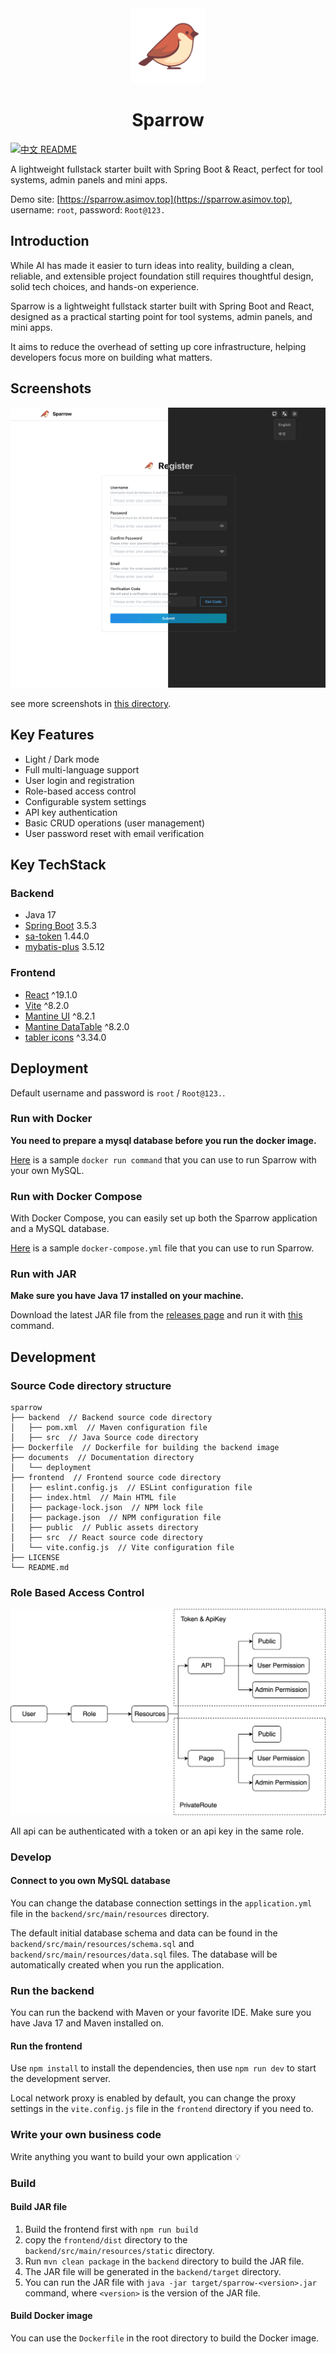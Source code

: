<div align="center">
  <img src="frontend/public/sparrow.svg" alt="sparrow" width="120" />
  <h1>Sparrow</h1>
</div>

[![中文 README](https://img.shields.io/badge/README-%E4%B8%AD%E6%96%87-red?style=flat-square)](README-zh.md)

A lightweight fullstack starter built with Spring Boot &amp; React, perfect for tool systems, admin panels and mini apps.

Demo site: [https://sparrow.asimov.top](https://sparrow.asimov.top), username: `root`, password: `Root@123.`

## Introduction
While AI has made it easier to turn ideas into reality, building a clean, reliable, and extensible project foundation still requires thoughtful design, solid tech choices, and hands-on experience. 

Sparrow is a lightweight fullstack starter built with Spring Boot and React, designed as a practical starting point for tool systems, admin panels, and mini apps. 

It aims to reduce the overhead of setting up core infrastructure, helping developers focus more on building what matters.

## Screenshots
![register](documents/assets/screenshots/register.png)

see more screenshots in [this directory](documents/assets/screenshots/).

## Key Features
- Light / Dark mode
- Full multi-language support
- User login and registration
- Role-based access control
- Configurable system settings
- API key authentication
- Basic CRUD operations (user management)
- User password reset with email verification


## Key TechStack

### Backend
- Java 17
- [Spring Boot](https://spring.io/projects/spring-boot) 3.5.3
- [sa-token](https://github.com/dromara/Sa-Token) 1.44.0
- [mybatis-plus](https://baomidou.com/en/) 3.5.12

### Frontend
- [React](https://react.dev/) ^19.1.0
- [Vite](https://vite.dev/) ^8.2.0
- [Mantine UI](https://ui.mantine.dev/) ^8.2.1
- [Mantine DataTable](https://icflorescu.github.io/mantine-datatable/) ^8.2.0
- [tabler icons](https://tabler.io/icons) ^3.34.0

## Deployment

Default username and password is `root` / `Root@123.`.

### Run with Docker
**You need to prepare a mysql database before you run the docker image.**

[Here](documents/deployment/docker-run.sh) is a sample `docker run command` that you can use to run Sparrow with your own MySQL.


### Run with Docker Compose
With Docker Compose, you can easily set up both the Sparrow application and a MySQL database. 

[Here](documents/deployment/docker-compose.yml) is a sample `docker-compose.yml` file that you can use to run Sparrow.


### Run with JAR
**Make sure you have Java 17 installed on your machine.**

Download the latest JAR file from the [releases page](https://github.com/aizhimou/sparrow/releases) and run it with [this](documents/deployment/jar-run.sh) command.


## Development

### Source Code directory structure
```
sparrow
├── backend  // Backend source code directory
│   ├── pom.xml  // Maven configuration file
│   ├── src  // Java Source code directory
├── Dockerfile  // Dockerfile for building the backend image
├── documents  // Documentation directory
│   └── deployment
├── frontend  // Frontend source code directory
│   ├── eslint.config.js  // ESLint configuration file
│   ├── index.html  // Main HTML file
│   ├── package-lock.json  // NPM lock file
│   ├── package.json  // NPM configuration file
│   ├── public  // Public assets directory
│   ├── src  // React source code directory
│   └── vite.config.js  // Vite configuration file
├── LICENSE
└── README.md
```

### Role Based Access Control
![Architecture Diagram](documents/assets/sparrow-role-based-permission.drawio.svg)

All api can be authenticated with a token or an api key in the same role.

### Develop

#### Connect to you own MySQL database
You can change the database connection settings in the `application.yml` file in the `backend/src/main/resources` directory.

The default initial database schema and data can be found in the `backend/src/main/resources/schema.sql` and `backend/src/main/resources/data.sql` files.
The database will be automatically created when you run the application.

### Run the backend
You can run the backend with Maven or your favorite IDE. Make sure you have Java 17 and Maven installed on.

#### Run the frontend
Use `npm install` to install the dependencies, then use `npm run dev` to start the development server.

Local network proxy is enabled by default, you can change the proxy settings in the `vite.config.js` file in the `frontend` directory if you need to.

### Write your own business code
Write anything you want to build your own application 💡

###  Build
#### Build JAR file
1. Build the frontend first with `npm run build`
2. copy the `frontend/dist` directory to the `backend/src/main/resources/static` directory.
3. Run `mvn clean package` in the `backend` directory to build the JAR file.
4. The JAR file will be generated in the `backend/target` directory.
5. You can run the JAR file with `java -jar target/sparrow-<version>.jar` command, where `<version>` is the version of the JAR file.

#### Build Docker image
You can use the `Dockerfile` in the root directory to build the Docker image.

